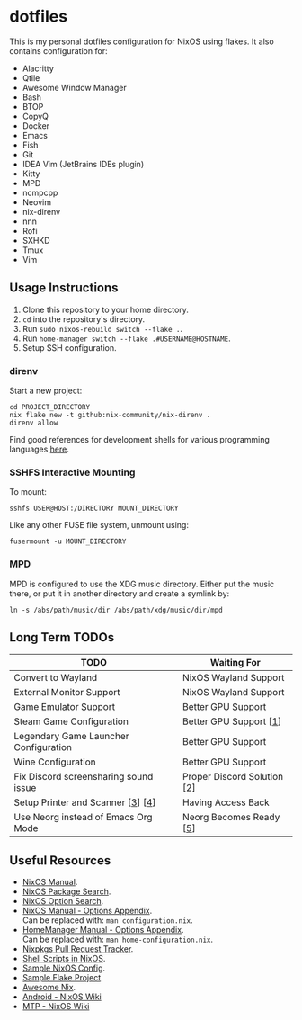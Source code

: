 # dotfiles

This is my personal dotfiles configuration for NixOS using flakes. It also
contains configuration for:

+ Alacritty
+ Qtile
+ Awesome Window Manager
+ Bash
+ BTOP
+ CopyQ
+ Docker
+ Emacs
+ Fish
+ Git
+ IDEA Vim (JetBrains IDEs plugin)
+ Kitty
+ MPD
+ ncmpcpp
+ Neovim
+ nix-direnv
+ nnn
+ Rofi
+ SXHKD
+ Tmux
+ Vim

## Usage Instructions

1. Clone this repository to your home directory.
2. `cd` into the repository's directory.
3. Run `sudo nixos-rebuild switch --flake .`.
4. Run `home-manager switch --flake .#USERNAME@HOSTNAME`.
4. Setup SSH configuration.

### direnv

Start a new project:

```shell
cd PROJECT_DIRECTORY
nix flake new -t github:nix-community/nix-direnv .
direnv allow
```

Find good references for development shells for various programming languages
[here](https://github.com/chayward1/dotfiles#development-shells).

### SSHFS Interactive Mounting

To mount:

```shell
sshfs USER@HOST:/DIRECTORY MOUNT_DIRECTORY
```

Like any other FUSE file system, unmount using:

```shell
fusermount -u MOUNT_DIRECTORY
```

### MPD

MPD is configured to use the XDG music directory. Either put the music there,
or put it in another directory and create a symlink by:

```shell
ln -s /abs/path/music/dir /abs/path/xdg/music/dir/mpd
```

## Long Term TODOs

| TODO                                  | Waiting For                   |
|---------------------------------------|-------------------------------|
| Convert to Wayland                    | NixOS Wayland Support         |
| External Monitor Support              | NixOS Wayland Support         |
| Game Emulator Support                 | Better GPU Support            |
| Steam Game Configuration              | Better GPU Support [[1]]      |
| Legendary Game Launcher Configuration | Better GPU Support            |
| Wine Configuration                    | Better GPU Support            |
| Fix Discord screensharing sound issue | Proper Discord Solution [[2]] |
| Setup Printer and Scanner [[3]] [[4]] | Having Access Back            |
| Use Neorg instead of Emacs Org Mode   | Neorg Becomes Ready [[5]]     |

## Useful Resources

+ [NixOS Manual](https://nixos.org/manual/nixos/stable/).
+ [NixOS Package Search](https://search.nixos.org/packages).
+ [NixOS Option Search](https://search.nixos.org/options).
+ [NixOS Manual - Options Appendix](https://nixos.org/manual/nixos/stable/options.html).\
  Can be replaced with: `man configuration.nix`.
+ [HomeManager Manual - Options Appendix](https://nix-community.github.io/home-manager/options.html).\
  Can be replaced with: `man home-configuration.nix`.
+ [Nixpkgs Pull Request Tracker](https://nixpk.gs/pr-tracker.html).
+ [Shell Scripts in NixOS](https://ertt.ca/nix/shell-scripts/).
+ [Sample NixOS Config](https://github.com/rasendubi/dotfiles).
+ [Sample Flake Project](https://github.com/nix-community/todomvc-nix).
+ [Awesome Nix](https://github.com/nix-community/awesome-nix).
+ [Android - NixOS Wiki](https://nixos.wiki/wiki/Android)
+ [MTP - NixOS Wiki](https://nixos.wiki/wiki/MTP)

[1]: https://youtu.be/v9tb1gTTbJE
[2]: https://support.discord.com/hc/en-us/community/posts/360050971374-Linux-Screen-Share-Sound-Support
[3]: https://nixos.wiki/wiki/Printing
[4]: https://nixos.wiki/wiki/Scanners
[5]: https://github.com/nvim-neorg/neorg
